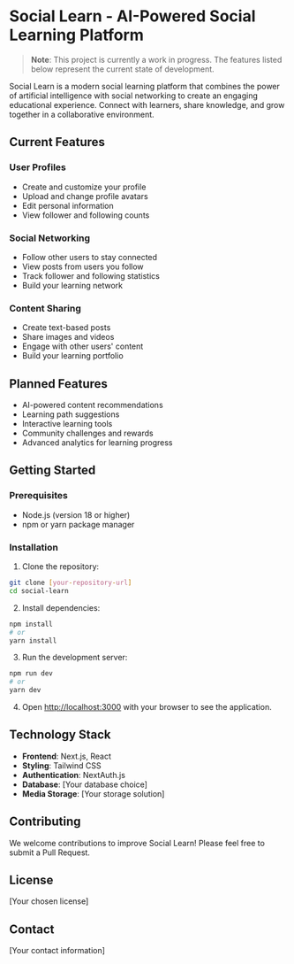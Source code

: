 # Social Learn - AI-Powered Social Learning Platform

> **Note**: This project is currently a work in progress. The features listed below represent the current state of development.

Social Learn is a modern social learning platform that combines the power of artificial intelligence with social networking to create an engaging educational experience. Connect with learners, share knowledge, and grow together in a collaborative environment.

## Current Features

### User Profiles
- Create and customize your profile
- Upload and change profile avatars
- Edit personal information
- View follower and following counts

### Social Networking
- Follow other users to stay connected
- View posts from users you follow
- Track follower and following statistics
- Build your learning network

### Content Sharing
- Create text-based posts
- Share images and videos
- Engage with other users' content
- Build your learning portfolio

## Planned Features
- AI-powered content recommendations
- Learning path suggestions
- Interactive learning tools
- Community challenges and rewards
- Advanced analytics for learning progress

## Getting Started

### Prerequisites
- Node.js (version 18 or higher)
- npm or yarn package manager

### Installation

1. Clone the repository:
```bash
git clone [your-repository-url]
cd social-learn
```

2. Install dependencies:
```bash
npm install
# or
yarn install
```

3. Run the development server:
```bash
npm run dev
# or
yarn dev
```

4. Open [http://localhost:3000](http://localhost:3000) with your browser to see the application.

## Technology Stack

- **Frontend**: Next.js, React
- **Styling**: Tailwind CSS
- **Authentication**: NextAuth.js
- **Database**: [Your database choice]
- **Media Storage**: [Your storage solution]

## Contributing

We welcome contributions to improve Social Learn! Please feel free to submit a Pull Request.

## License

[Your chosen license]

## Contact

[Your contact information]
